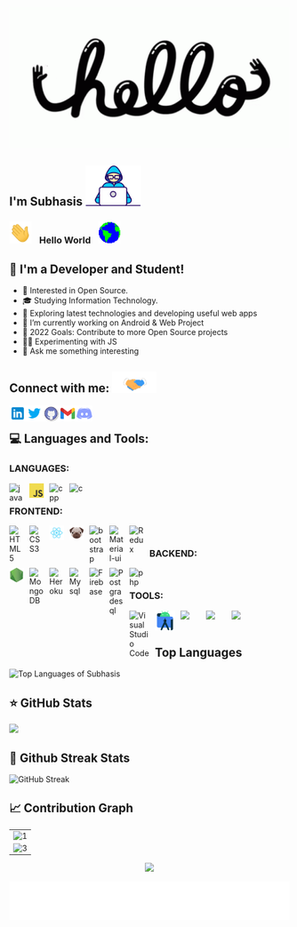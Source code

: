 <img alt="hello" width="600px" src="./img/hello.gif" />

## I'm Subhasis <img alt="developer" width="100px" src="./img/Developer.gif" style="padding-right:10px;" />

### <img alt="handshake" width="40px" src="./img/Hi.gif" style="padding-right:10px;" /> Hello World <img alt="earth" width="40px" src="./img/Earth.gif" style="padding-left:10px;" />

## 🚀 I'm a Developer and Student!

- 👯 Interested in Open Source.
- 🎓 Studying Information Technology.
- 🤔 Exploring latest technologies and developing useful web apps
- 👋 I’m currently working on Android & Web Project
- 🎯 2022 Goals: Contribute to more Open Source projects
- 👨‍🔬 Experimenting with JS
- 💬 Ask me something interesting

## Connect with me: <img alt="Visual Studio Code" width="80px" src="./img/Handshake.gif" style="padding-right:10px;" />

<a href="https://www.linkedin.com/in/subhasis4502/">
  <img align="left" alt=" Linkedin" width="30px" src="./img/linkedin.png" />
</a>
&nbsp;&nbsp;
<a href="https://twitter.com/subhasis4502">
  <img align="left" alt="Priyadarshan Ghosh | Twitter" width="30px" src="./img/twitter.png" />
</a>
&nbsp;&nbsp;
<a href="https://github.com/subhasis4502">
  <img align="left" alt=" GitHub" width="30px" src="./img/github.png" />
</a>
&nbsp;&nbsp;
<a href="mailto:subhasis4502@gmail.com">
  <img align="left" alt=" Mail" width="30px" src="./img/gmail.png" />
</a>
&nbsp;&nbsp;
<a href="https://discordapp.com/users/subhasis4502">
  <img align="left" alt=" Discord" width="30px" src="./img/discord.png" />
</a>

<br>

## 💻 Languages and Tools:

### LANGUAGES:

<img align="left" alt="java" width="26px" src="https://img.icons8.com/color/128/000000/java-coffee-cup-logo.png" style="padding-right:10px;" />
<img align="left" alt="JavaScript" width="26px" src="https://raw.githubusercontent.com/github/explore/80688e429a7d4ef2fca1e82350fe8e3517d3494d/topics/javascript/javascript.png" style="padding-right:10px;" />
<img align="left" alt="cpp" width="26px" src="https://img.icons8.com/color/96/000000/c-plus-plus-logo.png" style="padding-right:10px;" />
<img align="left" alt="c" width="26px" src="https://img.icons8.com/color/96/000000/c-programming.png" style="padding-right:10px;" />
</br>

### FRONTEND:

<img align="left" alt="HTML5" width="26px" src="https://cdn.jsdelivr.net/gh/devicons/devicon/icons/html5/html5-original.svg" style="padding-right:10px;" />
<img align="left" alt="CSS3" width="26px" src="https://cdn.jsdelivr.net/gh/devicons/devicon/icons/css3/css3-original.svg" style="padding-right:10px;" />
<img align="left" alt="react" width="26px" src="https://raw.githubusercontent.com/github/explore/80688e429a7d4ef2fca1e82350fe8e3517d3494d/topics/react/react.png" style="padding-right:10px;" />
<img align="left" alt="pug" width="26px" src="./img/pug.png" style="padding-right:10px;" />
<img align="left" alt="bootstrap" width="26px" src="https://img.icons8.com/color/96/000000/bootstrap.png" style="padding-right:10px;" />
<img align="left" alt="Material-ui" width="26px" src="https://img.icons8.com/color/48/000000/material-ui.png" style="padding-right:10px;" />
<img align="left" alt="Redux" width="26px" src="https://img.icons8.com/color/48/000000/redux.png" style="padding-right:10px;" />
</br>

### BACKEND:

<img align="left" alt="NodeJs" width="26px" src="https://raw.githubusercontent.com/github/explore/80688e429a7d4ef2fca1e82350fe8e3517d3494d/topics/nodejs/nodejs.png" style="padding-right:10px;" />
<img align="left" alt="MongoDB" width="26px" src="https://img.icons8.com/color/48/000000/mongodb.png" style="padding-right:10px;" />
<img align="left" alt="Heroku" width="26px" src="https://img.icons8.com/color/48/000000/heroku.png" style="padding-right:10px;" />
<img align="left" alt="Mysql" width="26px" src="https://img.icons8.com/nolan/64/mysql.png" style="padding-right:10px;" />
<img align="left" alt="Firebase" width="26px" src="https://img.icons8.com/color/48/000000/google-firebase-console.png" style="padding-right:10px;" />
<img align="left" alt="Postgradesql" width="26px" src="https://img.icons8.com/color/48/000000/postgreesql.png" style="padding-right:10px;" />
<img align="left" alt="php" width="26px" src="https://img.icons8.com/nolan/96/php.png"" style="padding-right:10px;" />
<br />

### TOOLS:

<img align="left" alt="Visual Studio Code" width="36px" src="https://img.icons8.com/color/48/000000/visual-studio-code-2019.png" style="padding-right:10px;"/>
<img align="left" alt="Androidsudio" width="36px"  src="./img/android-studio.png" style="padding-right:10px;"/>
<img align="left" width="36px" src="https://img.icons8.com/color/48/000000/intellij-idea.png" style="padding-right:10px;"/>
<img align="left" width="36px" src="https://img.icons8.com/cute-clipart/64/000000/canva.png" style="padding-right:10px;"/>
<img align="left" width="36px" src="https://img.icons8.com/fluent/96/fa314a/adobe-photoshop.png" style="padding-right:10px;"/>
<br />
<br />

## Top Languages
![Top Languages of Subhasis](https://github-readme-stats.vercel.app/api/top-langs/?username=subhasis4502&layout=compact&langs_count=25)

## ⭐ GitHub Stats
 <img src="https://github-readme-stats.vercel.app/api?username=subhasis4502&show_icons=true&theme=synthwave&include_all_commits=true&count_private=true"/>


<!-- ## 🏆 Github Profile Trophy
 
  <br/>
  <img src="https://github-profile-trophy.vercel.app/?username=subhasis4502&theme=monokai&row=1&no-frame=true&no-bg=true/"> -->

## 💯 Github Streak Stats
![GitHub Streak](https://github-readme-streak-stats.herokuapp.com/?user=subhasis4502&theme=ayu-mirage)

##  📈 Contribution Graph 
 <table>
  <tr>
    <td><img src="https://github-profile-summary-cards.vercel.app/api/cards/profile-details?username=subhasis4502&theme=monokai"  display=block width=100% height=auto  alt="1" ></td>
   </tr> 
   <tr>
      <td><img src="https://activity-graph.herokuapp.com/graph?username=subhasis4502&bg_color=1a1b27&color=be90f2&line=638fda&point=35aea1&area=true"  display=block width=100% height=auto alt="3" ></td>
  </td>
  </tr>
</table>

<p align="center">
  <a href="https://count.getloli.com/"><img src="https://count.getloli.com/get/@:subhasis4502"></a>
  
</p>
<img align='center'  height="70" alt="Thanks" width="100%" src="./img/ending.svg"/> 